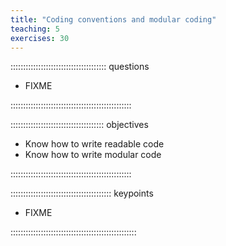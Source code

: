 ```yaml
---
title: "Coding conventions and modular coding"
teaching: 5
exercises: 30
---
```


:::::::::::::::::::::::::::::::::::::: questions 

- FIXME

::::::::::::::::::::::::::::::::::::::::::::::::

::::::::::::::::::::::::::::::::::::: objectives

- Know how to write readable code
- Know how to write modular code

::::::::::::::::::::::::::::::::::::::::::::::::





:::::::::::::::::::::::::::::::::::::::: keypoints

- FIXME

::::::::::::::::::::::::::::::::::::::::::::::::::
